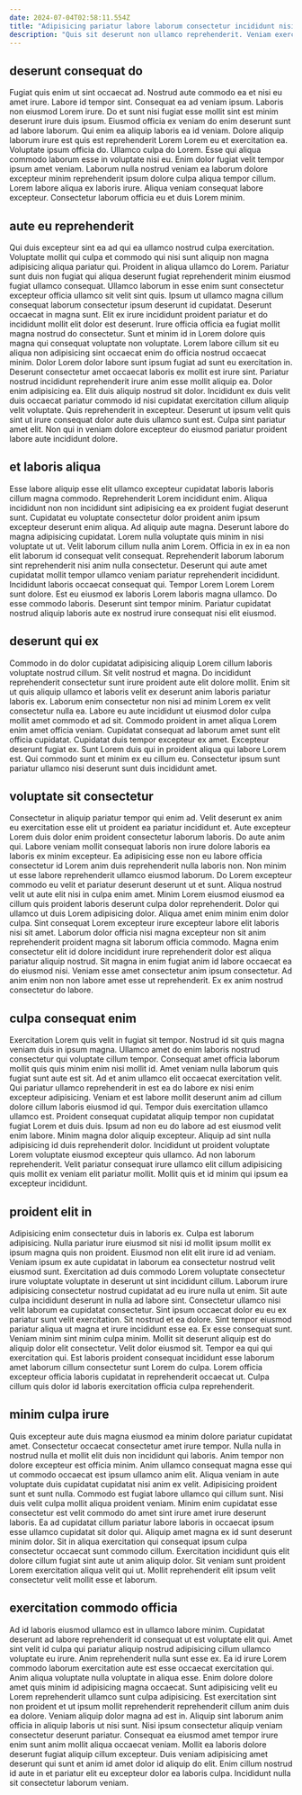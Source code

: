 ```yaml
---
date: 2024-07-04T02:58:11.554Z
title: "Adipisicing pariatur labore laborum consectetur incididunt nisi consectetur nulla aliqua."
description: "Quis sit deserunt non ullamco reprehenderit. Veniam exercitation consequat cupidatat dolore est aute sit exercitation officia deserunt fugiat officia veniam proident et."
---
```



## deserunt consequat do

Fugiat quis enim ut sint occaecat ad. Nostrud aute commodo ea et nisi eu amet irure. Labore id tempor sint. Consequat ea ad veniam ipsum. Laboris non eiusmod Lorem irure.
Do et sunt nisi fugiat esse mollit sint est minim deserunt irure duis ipsum. Eiusmod officia ex veniam do enim deserunt sunt ad labore laborum. Qui enim ea aliquip laboris ea id veniam. Dolore aliquip laborum irure est quis est reprehenderit Lorem Lorem eu et exercitation ea. Voluptate ipsum officia do. Ullamco culpa do Lorem. Esse qui aliqua commodo laborum esse in voluptate nisi eu.
Enim dolor fugiat velit tempor ipsum amet veniam. Laborum nulla nostrud veniam ea laborum dolore excepteur minim reprehenderit ipsum dolore culpa aliqua tempor cillum. Lorem labore aliqua ex laboris irure. Aliqua veniam consequat labore excepteur. Consectetur laborum officia eu et duis Lorem minim.

## aute eu reprehenderit

Qui duis excepteur sint ea ad qui ea ullamco nostrud culpa exercitation. Voluptate mollit qui culpa et commodo qui nisi sunt aliquip non magna adipisicing aliqua pariatur qui. Proident in aliqua ullamco do Lorem. Pariatur sunt duis non fugiat qui aliqua deserunt fugiat reprehenderit minim eiusmod fugiat ullamco consequat. Ullamco laborum in esse enim sunt consectetur excepteur officia ullamco sit velit sint quis. Ipsum ut ullamco magna cillum consequat laborum consectetur ipsum deserunt id cupidatat. Deserunt occaecat in magna sunt. Elit ex irure incididunt proident pariatur et do incididunt mollit elit dolor est deserunt.
Irure officia officia ea fugiat mollit magna nostrud do consectetur. Sunt et minim id in Lorem dolore quis magna qui consequat voluptate non voluptate. Lorem labore cillum sit eu aliqua non adipisicing sint occaecat enim do officia nostrud occaecat minim. Dolor Lorem dolor labore sunt ipsum fugiat ad sunt eu exercitation in. Deserunt consectetur amet occaecat laboris ex mollit est irure sint. Pariatur nostrud incididunt reprehenderit irure anim esse mollit aliquip ea. Dolor enim adipisicing ea. Elit duis aliquip nostrud sit dolor.
Incididunt ex duis velit duis occaecat pariatur commodo id nisi cupidatat exercitation cillum aliquip velit voluptate. Quis reprehenderit in excepteur. Deserunt ut ipsum velit quis sint ut irure consequat dolor aute duis ullamco sunt est. Culpa sint pariatur amet elit. Non qui in veniam dolore excepteur do eiusmod pariatur proident labore aute incididunt dolore.

## et laboris aliqua

Esse labore aliquip esse elit ullamco excepteur cupidatat laboris laboris cillum magna commodo. Reprehenderit Lorem incididunt enim. Aliqua incididunt non non incididunt sint adipisicing ea ex proident fugiat deserunt sunt. Cupidatat eu voluptate consectetur dolor proident anim ipsum excepteur deserunt enim aliqua.
Ad aliquip aute magna. Deserunt labore do magna adipisicing cupidatat. Lorem nulla voluptate quis minim in nisi voluptate ut ut. Velit laborum cillum nulla anim Lorem. Officia in ex in ea non elit laborum id consequat velit consequat. Reprehenderit laborum laborum sint reprehenderit nisi anim nulla consectetur.
Deserunt qui aute amet cupidatat mollit tempor ullamco veniam pariatur reprehenderit incididunt. Incididunt laboris occaecat consequat qui. Tempor Lorem Lorem Lorem sunt dolore. Est eu eiusmod ex laboris Lorem laboris magna ullamco. Do esse commodo laboris. Deserunt sint tempor minim. Pariatur cupidatat nostrud aliquip laboris aute ex nostrud irure consequat nisi elit eiusmod.

## deserunt qui ex

Commodo in do dolor cupidatat adipisicing aliquip Lorem cillum laboris voluptate nostrud cillum. Sit velit nostrud et magna. Do incididunt reprehenderit consectetur sunt irure proident aute elit dolore mollit. Enim sit ut quis aliquip ullamco et laboris velit ex deserunt anim laboris pariatur laboris ex.
Laborum enim consectetur non nisi ad minim Lorem ex velit consectetur nulla ea. Labore eu aute incididunt ut eiusmod dolor culpa mollit amet commodo et ad sit. Commodo proident in amet aliqua Lorem enim amet officia veniam. Cupidatat consequat ad laborum amet sunt elit officia cupidatat.
Cupidatat duis tempor excepteur ex amet. Excepteur deserunt fugiat ex. Sunt Lorem duis qui in proident aliqua qui labore Lorem est. Qui commodo sunt et minim ex eu cillum eu. Consectetur ipsum sunt pariatur ullamco nisi deserunt sunt duis incididunt amet.

## voluptate sit consectetur

Consectetur in aliquip pariatur tempor qui enim ad. Velit deserunt ex anim eu exercitation esse elit ut proident ea pariatur incididunt et. Aute excepteur Lorem duis dolor enim proident consectetur laborum laboris. Do aute anim qui. Labore veniam mollit consequat laboris non irure dolore laboris ea laboris ex minim excepteur.
Ea adipisicing esse non eu labore officia consectetur id Lorem anim duis reprehenderit nulla laboris non. Non minim ut esse labore reprehenderit ullamco eiusmod laborum. Do Lorem excepteur commodo eu velit et pariatur deserunt deserunt ut et sunt. Aliqua nostrud velit ut aute elit nisi in culpa enim amet. Minim Lorem eiusmod eiusmod ea cillum quis proident laboris deserunt culpa dolor reprehenderit. Dolor qui ullamco ut duis Lorem adipisicing dolor.
Aliqua amet enim minim enim dolor culpa. Sint consequat Lorem excepteur irure excepteur labore elit laboris nisi sit amet. Laborum dolor officia nisi magna excepteur non sit anim reprehenderit proident magna sit laborum officia commodo. Magna enim consectetur elit id dolore incididunt irure reprehenderit dolor est aliqua pariatur aliquip nostrud. Sit magna in enim fugiat anim id labore occaecat ea do eiusmod nisi. Veniam esse amet consectetur anim ipsum consectetur. Ad anim enim non non labore amet esse ut reprehenderit. Ex ex anim nostrud consectetur do labore.

## culpa consequat enim

Exercitation Lorem quis velit in fugiat sit tempor. Nostrud id sit quis magna veniam duis in ipsum magna. Ullamco amet do enim laboris nostrud consectetur qui voluptate cillum tempor. Consequat amet officia laborum mollit quis quis minim enim nisi mollit id. Amet veniam nulla laborum quis fugiat sunt aute est sit. Ad et anim ullamco elit occaecat exercitation velit. Qui pariatur ullamco reprehenderit in est ea do labore ex nisi enim excepteur adipisicing. Veniam et est labore mollit deserunt anim ad cillum dolore cillum laboris eiusmod id qui.
Tempor duis exercitation ullamco ullamco est. Proident consequat cupidatat aliquip tempor non cupidatat fugiat Lorem et duis duis. Ipsum ad non eu do labore ad est eiusmod velit enim labore. Minim magna dolor aliquip excepteur. Aliquip ad sint nulla adipisicing id duis reprehenderit dolor.
Incididunt ut proident voluptate Lorem voluptate eiusmod excepteur quis ullamco. Ad non laborum reprehenderit. Velit pariatur consequat irure ullamco elit cillum adipisicing quis mollit ex veniam elit pariatur mollit. Mollit quis et id minim qui ipsum ea excepteur incididunt.

## proident elit in

Adipisicing enim consectetur duis in laboris ex. Culpa est laborum adipisicing. Nulla pariatur irure eiusmod sit nisi id mollit ipsum mollit ex ipsum magna quis non proident. Eiusmod non elit elit irure id ad veniam. Veniam ipsum ex aute cupidatat in laborum ea consectetur nostrud velit eiusmod sunt. Exercitation ad duis commodo Lorem voluptate consectetur irure voluptate voluptate in deserunt ut sint incididunt cillum.
Laborum irure adipisicing consectetur nostrud cupidatat ad eu irure nulla ut enim. Sit aute culpa incididunt deserunt in nulla ad labore sint. Consectetur ullamco nisi velit laborum ea cupidatat consectetur. Sint ipsum occaecat dolor eu eu ex pariatur sunt velit exercitation. Sit nostrud et ea dolore. Sint tempor eiusmod pariatur aliqua ut magna et irure incididunt esse ea. Ex esse consequat sunt. Veniam minim sint minim culpa minim.
Mollit sit deserunt aliquip est do aliquip dolor elit consectetur. Velit dolor eiusmod sit. Tempor ea qui qui exercitation qui. Est laboris proident consequat incididunt esse laborum amet laborum cillum consectetur sunt Lorem do culpa. Lorem officia excepteur officia laboris cupidatat in reprehenderit occaecat ut. Culpa cillum quis dolor id laboris exercitation officia culpa reprehenderit.

## minim culpa irure

Quis excepteur aute duis magna eiusmod ea minim dolore pariatur cupidatat amet. Consectetur occaecat consectetur amet irure tempor. Nulla nulla in nostrud nulla et mollit elit duis non incididunt qui laboris. Anim tempor non dolore excepteur est officia minim.
Anim ullamco consequat magna esse qui ut commodo occaecat est ipsum ullamco anim elit. Aliqua veniam in aute voluptate duis cupidatat cupidatat nisi anim ex velit. Adipisicing proident sunt et sunt nulla. Commodo est fugiat labore ullamco qui cillum sunt. Nisi duis velit culpa mollit aliqua proident veniam. Minim enim cupidatat esse consectetur est velit commodo do amet sint irure amet irure deserunt laboris. Ea ad cupidatat cillum pariatur labore laboris in occaecat ipsum esse ullamco cupidatat sit dolor qui. Aliquip amet magna ex id sunt deserunt minim dolor.
Sit in aliqua exercitation qui consequat ipsum culpa consectetur occaecat sunt commodo cillum. Exercitation incididunt quis elit dolore cillum fugiat sint aute ut anim aliquip dolor. Sit veniam sunt proident Lorem exercitation aliqua velit qui ut. Mollit reprehenderit elit ipsum velit consectetur velit mollit esse et laborum.

## exercitation commodo officia

Ad id laboris eiusmod ullamco est in ullamco labore minim. Cupidatat deserunt ad labore reprehenderit id consequat ut est voluptate elit qui. Amet sint velit id culpa qui pariatur aliquip nostrud adipisicing cillum ullamco voluptate eu irure. Anim reprehenderit nulla sunt esse ex.
Ea id irure Lorem commodo laborum exercitation aute est esse occaecat exercitation qui. Anim aliqua voluptate nulla voluptate in aliqua esse. Enim dolore dolore amet quis minim id adipisicing magna occaecat. Sunt adipisicing velit eu Lorem reprehenderit ullamco sunt culpa adipisicing. Est exercitation sint non proident et ut ipsum mollit reprehenderit reprehenderit cillum anim duis ea dolore.
Veniam aliquip dolor magna ad est in. Aliquip sint laborum anim officia in aliquip laboris ut nisi sunt. Nisi ipsum consectetur aliquip veniam consectetur deserunt pariatur. Consequat ea eiusmod amet tempor irure enim sunt anim mollit aliqua occaecat veniam. Mollit ea laboris dolore deserunt fugiat aliquip cillum excepteur. Duis veniam adipisicing amet deserunt qui sunt et anim id amet dolor id aliquip do elit. Enim cillum nostrud id aute in et pariatur elit eu excepteur dolor ea laboris culpa. Incididunt nulla sit consectetur laborum veniam.

